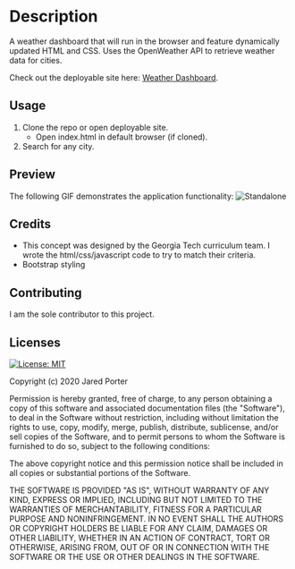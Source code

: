 # Description
A weather dashboard that will run in the browser and feature dynamically updated HTML and CSS.  Uses the OpenWeather API to retrieve weather data for cities.

Check out the deployable site here: [Weather Dashboard](https://jaredp17.github.io/gt-hw6-weather-dashboard/).

## Usage

1. Clone the repo or open deployable site.
   - Open index.html in default browser (if cloned).
2. Search for any city.

## Preview

The following GIF demonstrates the application functionality:
![Standalone](./Assets/weather_dashboard.gif)

## Credits

- This concept was designed by the Georgia Tech curriculum team. I wrote the html/css/javascript code to try to match their criteria.
- Bootstrap styling

## Contributing

I am the sole contributor to this project.

## Licenses

[![License: MIT](https://img.shields.io/badge/License-MIT-yellow.svg)](https://opensource.org/licenses/MIT)

Copyright (c) 2020 Jared Porter

Permission is hereby granted, free of charge, to any person obtaining a copy of this software and associated documentation files (the "Software"), to deal in the Software without restriction, including without limitation the rights to use, copy, modify, merge, publish, distribute, sublicense, and/or sell copies of the Software, and to permit persons to whom the Software is furnished to do so, subject to the following conditions:

The above copyright notice and this permission notice shall be included in all copies or substantial portions of the Software.

THE SOFTWARE IS PROVIDED "AS IS", WITHOUT WARRANTY OF ANY KIND, EXPRESS OR IMPLIED, INCLUDING BUT NOT LIMITED TO THE WARRANTIES OF MERCHANTABILITY, FITNESS FOR A PARTICULAR PURPOSE AND NONINFRINGEMENT. IN NO EVENT SHALL THE AUTHORS OR COPYRIGHT HOLDERS BE LIABLE FOR ANY CLAIM, DAMAGES OR OTHER LIABILITY, WHETHER IN AN ACTION OF CONTRACT, TORT OR OTHERWISE, ARISING FROM, OUT OF OR IN CONNECTION WITH THE SOFTWARE OR THE USE OR OTHER DEALINGS IN THE SOFTWARE.
